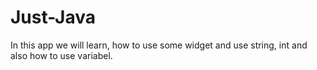 # Just-Java
In this app we will learn, how to use some widget and use string, int and also how to use variabel.
